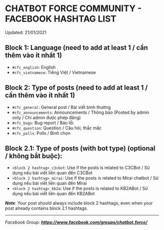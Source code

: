 # CHATBOT FORCE COMMUNITY - FACEBOOK HASHTAG LIST
Updated: 21/01/2021

## Block 1: Language (need to add at least 1 / cần thêm vào ít nhất 1)
- `#cfc_english`: English
- `#cfc_vietnamese`: Tiếng Việt / Vietnamese

## Block 2: Type of posts (need to add at least 1 / cần thêm vào ít nhất 1)
- `#cfc_general`: General post / Bài viết bình thường
- `#cfc_announcements`: Announcements / Thông báo (Posted by admin only / Chỉ admin được phép đăng)
- `#cfc_bugs`: Bug report / Báo lỗi
- `#cfc_question`: Question / Câu hỏi, thắc mắc
- `#cfc_polls`: Polls / Bình chọn

## Block 2.1: Type of posts (with bot type) (optional / không bắt buộc):
- `<block 2 hashtag>_c3cbot`: Use if the posts is related to C3CBot / Sử dụng nếu bài viết liên quan đến C3CBot
- `<block 2 hashtag>_mirai`: Use if the posts is related to Mirai chatbot / Sử dụng nếu bài viết liên quan đến Mirai
- `<block 2 hashtag>_kb2a`: Use if the posts is related to KB2ABot / Sử dụng nếu bài viết liên quan đến KB2ABot

**_Note_**: Your post should always include block 2 hashtags, even when your post already contains block 2.1 hashtags.

<hr>

_Facebook Group: <a href="https://www.facebook.com/groups/chatbot.force/"><b>https://www.facebook.com/groups/chatbot.force/</b></a>_
